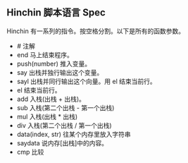## Hinchin 脚本语言 Spec

Hinchin 有一系列的指令。按空格分割。以下是所有的函数参数。

- \# 注解
- end 马上结束程序。
- push(number) 推入变量。
- say 出栈并独行输出这个变量。
- sayl 出栈并同行输出这个向量。用 el 结束当前行。
- el 结束当前行。
- add 入栈(出栈 + 出栈)。
- sub 入栈(第二个出栈 - 第一个出栈)
- mul 入栈(出栈 * 出栈)
- div 入栈(第二个出栈 / 第一个出栈)
- data(index, str) 往某个内存里放入字符串
- saydata 说内存\[出栈]中的内容。
- cmp 比较
